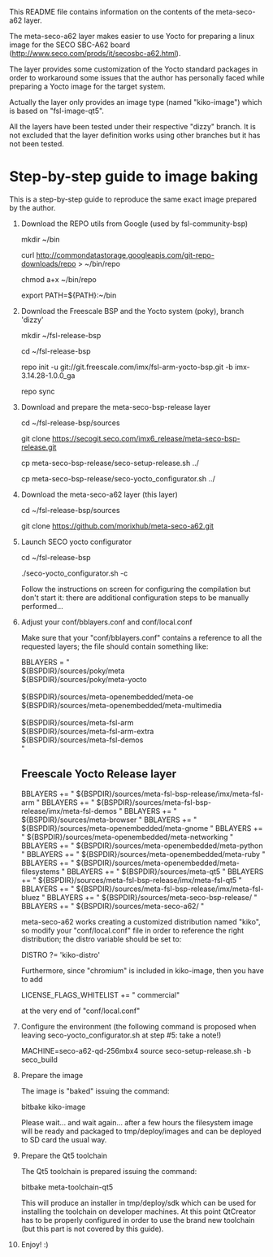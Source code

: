 This README file contains information on the contents of the
meta-seco-a62 layer.

The meta-seco-a62 layer makes easier to use Yocto for preparing a linux image
for the SECO SBC-A62 board (http://www.seco.com/prods/it/secosbc-a62.html).

The layer provides some customization of the Yocto standard packages in order
to workaround some issues that the author has personally faced while
preparing a Yocto image for the target system.

Actually the layer only provides an image type (named "kiko-image")
which is based on "fsl-image-qt5".

All the layers have been tested under their respective "dizzy" branch. It
is not excluded that the layer definition works using other branches but it
has not been tested.


Step-by-step guide to image baking
=================================================

This is a step-by-step guide to reproduce the same exact image prepared
by the author.


1) Download the REPO utils from Google (used by fsl-community-bsp)

   mkdir ~/bin

   curl http://commondatastorage.googleapis.com/git-repo-downloads/repo >
        ~/bin/repo

   chmod a+x ~/bin/repo

   export PATH=${PATH}:~/bin


2) Download the Freescale BSP and the Yocto system (poky), branch 'dizzy'

   mkdir ~/fsl-release-bsp

   cd ~/fsl-release-bsp

   repo init -u git://git.freescale.com/imx/fsl-arm-yocto-bsp.git
        -b imx-3.14.28-1.0.0_ga

   repo sync


3) Download and prepare the meta-seco-bsp-release layer

   cd ~/fsl-release-bsp/sources

   git clone https://secogit.seco.com/imx6_release/meta-seco-bsp-release.git

   cp meta-seco-bsp-release/seco-setup-release.sh ../

   cp meta-seco-bsp-release/seco-yocto_configurator.sh ../


4) Download the meta-seco-a62 layer (this layer)

   cd ~/fsl-release-bsp/sources

   git clone https://github.com/morixhub/meta-seco-a62.git


5) Launch SECO yocto configurator

   cd ~/fsl-release-bsp

   ./seco-yocto_configurator.sh -c

   Follow the instructions on screen for configuring the compilation
   but don't start it: there are additional configuration steps to
   be manually performed...


6) Adjust your conf/bblayers.conf and conf/local.conf

   Make sure that your "conf/bblayers.conf" contains a reference to all the
   requested layers; the file should contain something like:

   BBLAYERS = " \
      ${BSPDIR}/sources/poky/meta \
      ${BSPDIR}/sources/poky/meta-yocto \
      \
      ${BSPDIR}/sources/meta-openembedded/meta-oe \
      ${BSPDIR}/sources/meta-openembedded/meta-multimedia \
      \
      ${BSPDIR}/sources/meta-fsl-arm \
      ${BSPDIR}/sources/meta-fsl-arm-extra \
      ${BSPDIR}/sources/meta-fsl-demos \
   "

   ## Freescale Yocto Release layer
   BBLAYERS += " ${BSPDIR}/sources/meta-fsl-bsp-release/imx/meta-fsl-arm "
   BBLAYERS += " ${BSPDIR}/sources/meta-fsl-bsp-release/imx/meta-fsl-demos "
   BBLAYERS += " ${BSPDIR}/sources/meta-browser "
   BBLAYERS += " ${BSPDIR}/sources/meta-openembedded/meta-gnome "
   BBLAYERS += " ${BSPDIR}/sources/meta-openembedded/meta-networking "
   BBLAYERS += " ${BSPDIR}/sources/meta-openembedded/meta-python "
   BBLAYERS += " ${BSPDIR}/sources/meta-openembedded/meta-ruby "
   BBLAYERS += " ${BSPDIR}/sources/meta-openembedded/meta-filesystems "
   BBLAYERS += " ${BSPDIR}/sources/meta-qt5 "
   BBLAYERS += " ${BSPDIR}/sources/meta-fsl-bsp-release/imx/meta-fsl-qt5 "
   BBLAYERS += " ${BSPDIR}/sources/meta-fsl-bsp-release/imx/meta-fsl-bluez "
   BBLAYERS += " ${BSPDIR}/sources/meta-seco-bsp-release/ "
   BBLAYERS += " ${BSPDIR}/sources/meta-seco-a62/ "

   meta-seco-a62 works creating a customized distribution named "kiko", so
   modify your "conf/local.conf" file in order to reference the right
   distribution; the distro variable should be set to:

   DISTRO ?= 'kiko-distro'

   Furthermore, since "chromium" is included in kiko-image, then you
   have to add

   LICENSE_FLAGS_WHITELIST += " commercial"

   at the very end of "conf/local.conf"


6) Configure the environment (the following command is proposed
   when leaving seco-yocto_configurator.sh at step #5: take a note!)

   MACHINE=seco-a62-qd-256mbx4 source seco-setup-release.sh -b seco_build


6) Prepare the image

   The image is "baked" issuing the command:

   bitbake kiko-image

   Please wait... and wait again... after a few hours the filesystem
   image will be ready and packaged to
   tmp/deploy/images
   and can be deployed to SD card the usual way.


7) Prepare the Qt5 toolchain

   The Qt5 toolchain is prepared issuing the command:

   bitbake meta-toolchain-qt5

   This will produce an installer in tmp/deploy/sdk which can be used for
   installing the toolchain on developer machines. At this point QtCreator
   has to be properly configured in order to use the brand new toolchain
   (but this part is not covered by this guide).


8) Enjoy! :)

